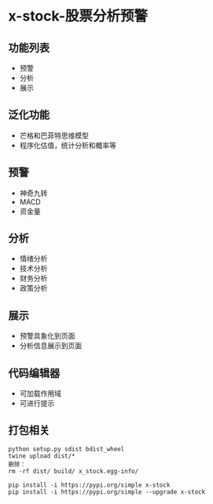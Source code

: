 # x-stock-股票分析预警

## 功能列表

- 预警
- 分析
- 展示

## 泛化功能

- 芒格和巴菲特思维模型
- 程序化估值，统计分析和概率等

## 预警

- 神奇九转
- MACD
- 资金量

## 分析

- 情绪分析
- 技术分析
- 财务分析
- 政策分析

## 展示

- 预警具象化到页面
- 分析信息展示到页面

## 代码编辑器

- 可加载作用域
- 可进行提示


## 打包相关
```
python setup.py sdist bdist_wheel
twine upload dist/*
删除：
rm -rf dist/ build/ x_stock.egg-info/

pip install -i https://pypi.org/simple x-stock
pip install -i https://pypi.org/simple --upgrade x-stock
```